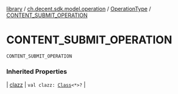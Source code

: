 [library](../../index.md) / [ch.decent.sdk.model.operation](../index.md) / [OperationType](index.md) / [CONTENT_SUBMIT_OPERATION](./-c-o-n-t-e-n-t_-s-u-b-m-i-t_-o-p-e-r-a-t-i-o-n.md)

# CONTENT_SUBMIT_OPERATION

`CONTENT_SUBMIT_OPERATION`

### Inherited Properties

| [clazz](clazz.md) | `val clazz: `[`Class`](http://docs.oracle.com/javase/6/docs/api/java/lang/Class.html)`<*>?` |

